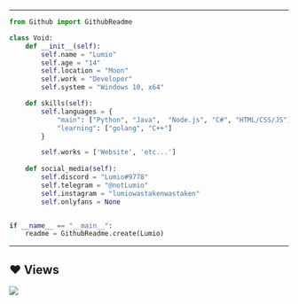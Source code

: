 
-----
```python
from Github import GithubReadme

class Void:
    def __init__(self):
        self.name = "Lumio"
        self.age = "14"
        self.location = "Moon"
        self.work = "Developer"
        self.system = "Windows 10, x64"

    def skills(self):
        self.languages = {
            "main": ["Python", "Java",  "Node.js", "C#", "HTML/CSS/JS"],
            "learning": ["golang", "C++"]
        }

        self.works = ['Website', 'etc...']
    
    def social_media(self):
        self.discord = "Lumio#9778"
        self.telegram = "@notLumio"
        self.instagram = "lumiowastakenwastaken"
        self.onlyfans = None


if __name__ == "__main__":
    readme = GithubReadme.create(Lumio)
```
-----


## ❤ Views 
<a href="https://github.com/reallumio/github-profile-views-counter">
    <img src="https://komarev.com/ghpvc/?username=reallumio">
</a>
